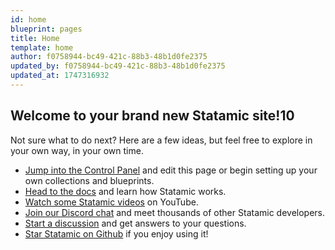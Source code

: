 ```yaml
---
id: home
blueprint: pages
title: Home
template: home
author: f0758944-bc49-421c-88b3-48b1d0fe2375
updated_by: f0758944-bc49-421c-88b3-48b1d0fe2375
updated_at: 1747316932
---
```

## Welcome to your brand new Statamic site!10

Not sure what to do next? Here are a few ideas, but feel free to explore in your own way, in your own time.

- [Jump into the Control Panel](/cp) and edit this page or begin setting up your own collections and blueprints.
- [Head to the docs](https://statamic.dev) and learn how Statamic works.
- [Watch some Statamic videos](https://youtube.com/statamic) on YouTube.
- [Join our Discord chat](https://statamic.com/discord) and meet thousands of other Statamic developers.
- [Start a discussion](https://github.com/statamic/cms/discussions) and get answers to your questions.
- [Star Statamic on Github](https://github.com/statamic/cms) if you enjoy using it!